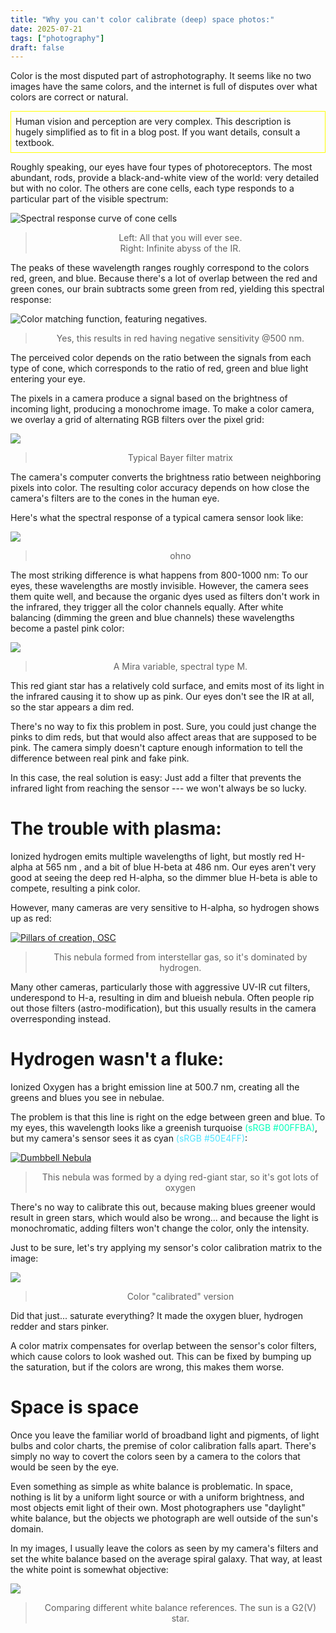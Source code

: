 ```yaml
---
title: "Why you can't color calibrate (deep) space photos:"
date: 2025-07-21
tags: ["photography"]
draft: false
---
```


Color is the most disputed part of astrophotography. 
It seems like no two images have the same colors, and the internet is full of disputes over what colors are correct or natural. 

<!-- Meat -->

<div style="border: 1px solid; border-color: yellow; padding: 0.5em;">
Human vision and perception are very complex.
This description is hugely simplified as to fit in a blog post.
If you want details, consult a textbook.
</div>

Roughly speaking, our eyes have four types of photoreceptors.
The most abundant, rods, provide a black-and-white view of the world: very detailed but with no color.
The others are cone cells, each type responds to a particular part of the visible spectrum:

![Spectral response curve of cone cells](cone.png)
> <center>Left: All that you will ever see.<br>Right: Infinite abyss of the IR.</center>

The peaks of these wavelength ranges roughly correspond to the colors red, green, and blue.
Because there's a lot of overlap between the red and green cones, our brain subtracts some green from red, yielding this spectral response:

![Color matching function, featuring negatives.](cmf.png)
> <center>Yes, this results in red having negative sensitivity @500 nm. </center>

The perceived color depends on the ratio between the signals from each type of cone, which corresponds to the ratio of red, green and blue light entering your eye.

<!-- Robots -->

The pixels in a camera produce a signal based on the brightness of incoming light, producing a monochrome image.
To make a color camera, we overlay a grid of alternating RGB filters over the pixel grid:

![](bayer.png)
> <center>Typical Bayer filter matrix</center>

The camera's computer converts the brightness ratio between neighboring pixels into color.
The resulting color accuracy depends on how close the camera's filters are to the cones in the human eye. 

Here's what the spectral response of a typical camera sensor look like:

![](imx533.png)
> <center> ohno </center>

<!-- IR -->

The most striking difference is what happens from 800-1000 nm:
To our eyes, these wavelengths are mostly invisible.
However, the camera sees them quite well, and because the organic dyes used as filters don't work in the infrared, they trigger all the color channels equally.
After white balancing (dimming the green and blue channels) these wavelengths become a pastel pink color:

![](purple_star.jpg)
> <center>A Mira variable, spectral type M.</center>

This red giant star has a relatively cold surface, and emits most of its light in the infrared causing it to show up as pink.
Our eyes don't see the IR at all, so the star appears a dim red.

There's no way to fix this problem in post. 
Sure, you could just change the pinks to dim reds, but that would also affect areas that are supposed to be pink.
The camera simply doesn't capture enough information to tell the difference between real pink and fake pink.

In this case, the real solution is easy: Just add a filter that prevents the infrared light from reaching the sensor
--- we won't always be so lucky.

# The trouble with plasma:

Ionized hydrogen emits multiple wavelengths of light, but mostly red H-alpha at 565 nm , and a bit of blue H-beta at 486 nm.
Our eyes aren't very good at seeing the deep red H-alpha, so the dimmer blue H-beta is able to compete, resulting a pink color. 

However, many cameras are very sensitive to H-alpha, so hydrogen shows up as red:

[![Pillars of creation, OSC](pillars.jpg)](/astro/m16/)
> <center>This nebula formed from interstellar gas, so it's dominated by hydrogen.</center>

Many other cameras, particularly those with aggressive UV-IR cut filters, underespond to H-a, resulting in dim and blueish nebula. 
Often people rip out those filters (astro-modification), but this usually results in the camera overresponding instead. 

# Hydrogen wasn't a fluke:

Ionized Oxygen has a bright emission line at 500.7 nm, creating all the greens and blues you see in nebulae. 

The problem is that this line is right on the edge between green and blue.
To my eyes, this wavelength looks like a greenish turquoise <span style="color: #00FFBA">(sRGB #00FFBA)</span>,
but my camera's sensor sees it as cyan <span style="color: #50E4FF">(sRGB #50E4FF)</span>:

[![Dumbbell Nebula](m27.jpg)](/astro/m27/)
> <center>This nebula was formed by a dying red-giant star, so it's got lots of oxygen</center>

There's no way to calibrate this out, because making blues greener would result in green stars, which would also be wrong...
and because the light is monochromatic, adding filters won't change the color, only the intensity.

Just to be sure, let's try applying my sensor's color calibration matrix to the image:

[![](m27_2.jpg)](/astro/m27/)
> <center>Color "calibrated" version</center>

Did that just... saturate everything?
It made the oxygen bluer, hydrogen redder and stars pinker.

A color matrix compensates for overlap between the sensor's color filters, which cause colors to look washed out. 
This can be fixed by bumping up the saturation, but if the colors are wrong, this makes them worse. 

# Space is space

Once you leave the familiar world of broadband light and pigments, of light bulbs and color charts, the premise of color calibration falls apart.
There's simply no way to covert the colors seen by a camera to the colors that would be seen by the eye.

Even something as simple as white balance is problematic.
In space, nothing is lit by a uniform light source or with a uniform brightness, and most objects emit light of their own. 
Most photographers use "daylight" white balance, but the objects we photograph are well outside of the sun's domain. 

In my images, I usually leave the colors as seen by my camera's filters and set the white balance based on the average spiral galaxy. 
That way, at least the white point is somewhat objective:

[![](balance.jpg)](/astro/m51/)
> <center>Comparing different white balance references. The sun is a G2(V) star.<center>
